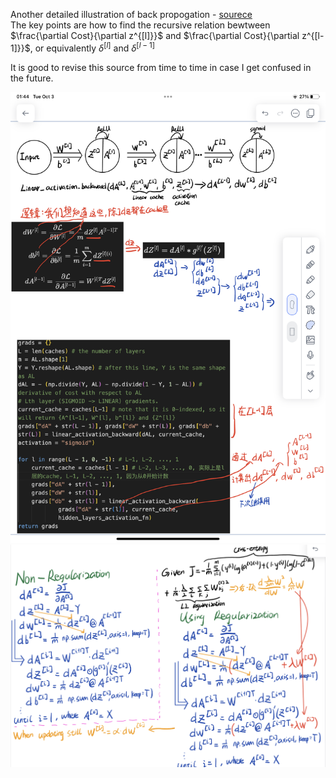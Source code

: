 Another detailed illustration of back propogation - [sourece](https://zhuanlan.zhihu.com/p/71892752)  
The key points are how to find the recursive relation bewtween $\frac{\partial Cost}{\partial z^{[l]}}$ and $\frac{\partial Cost}{\partial z^{[l-1]}}$, or equivalently $\delta^{[l]}$ and $\delta^{[l-1]}$

It is good to revise this source from time to time in case I get confused in the future.

![Alt text](IMG_C04A1ACDA7E9-1.jpeg)
![Alt text](IMG_DB11AE717A55-1.jpeg)